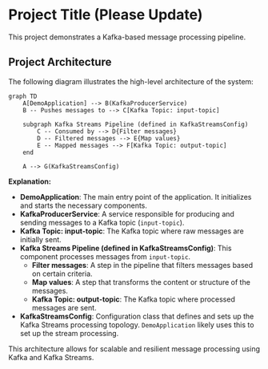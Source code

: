 # Project Title (Please Update)

This project demonstrates a Kafka-based message processing pipeline.

## Project Architecture

The following diagram illustrates the high-level architecture of the system:

```mermaid
graph TD
    A[DemoApplication] --> B(KafkaProducerService)
    B -- Pushes messages to --> C[Kafka Topic: input-topic]

    subgraph Kafka Streams Pipeline (defined in KafkaStreamsConfig)
        C -- Consumed by --> D{Filter messages}
        D -- Filtered messages --> E{Map values}
        E -- Mapped messages --> F[Kafka Topic: output-topic]
    end

    A --> G(KafkaStreamsConfig)
```

**Explanation:**

-   **DemoApplication**: The main entry point of the application. It initializes and starts the necessary components.
-   **KafkaProducerService**: A service responsible for producing and sending messages to a Kafka topic (`input-topic`).
-   **Kafka Topic: input-topic**: The Kafka topic where raw messages are initially sent.
-   **Kafka Streams Pipeline (defined in KafkaStreamsConfig)**: This component processes messages from `input-topic`.
    -   **Filter messages**: A step in the pipeline that filters messages based on certain criteria.
    -   **Map values**: A step that transforms the content or structure of the messages.
    -   **Kafka Topic: output-topic**: The Kafka topic where processed messages are sent.
-   **KafkaStreamsConfig**: Configuration class that defines and sets up the Kafka Streams processing topology. `DemoApplication` likely uses this to set up the stream processing.

This architecture allows for scalable and resilient message processing using Kafka and Kafka Streams.
